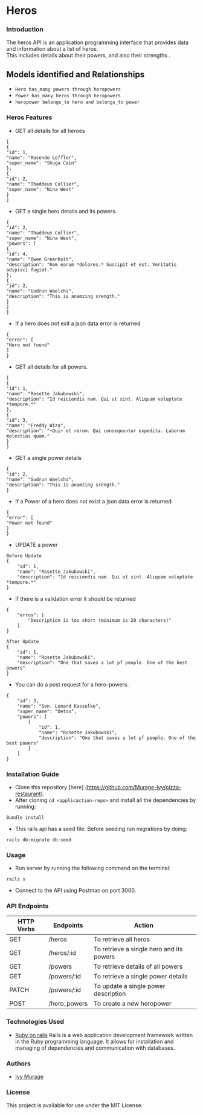 # Heros

### Introduction
The heros API is an application programming interface that provides data and information about a list of heros.
<br/>
This includes details about their  powers, and also their strengths .

## Models identified and Relationships
* ```Hero has_many powers through heropowers```
* ```Power has_many heros through heropowers```
* ```heropower belongs_to hero and belongs_to power```


### Heros Features
* GET all details for all heroes
```
[
{
"id": 1,
"name": "Rosendo Leffler",
"super_name": "Shuga Cain"
},
{
"id": 2,
"name": "Thaddeus Collier",
"super_name": "Nina West"
}
]
```
* GET a single hero details and its powers.
```
{
"id": 2,
"name": "Thaddeus Collier",
"super_name": "Nina West",
"powers": [
{
"id": 4,
"name": "Owen Greenholt",
"description": "Rem earum *dolores.* Suscipit et est. Veritatis adipisci fugiat."
},
{
"id": 2,
"name": "Gudrun Waelchi",
"description": "This is anamzing srength."
}
]
}
```
* If a hero does not exit a json data error is returned
```
{
"error": [
"Hero not found"
]
}
```
* GET all details for all powers.
```
[
{
"id": 1,
"name": "Rosette Jakubowski",
"description": "Id reiciendis nam. Qui ut sint. Aliquam voluptate *tempore.*"
},
{
"id": 3,
"name": "Freddy Wiza",
"description": "~Qui~ et rerum. Qui consequuntur expedita. Laborum molestias quam."
}
]
```
* GET a single power details
```
{
"id": 2,
"name": "Gudrun Waelchi",
"description": "This is anamzing srength."
}
```
* If a Power of a hero does not exist a json data error is returned
```
{
"error": [
"Power not found"
]
}
```
* UPDATE a power
```
Before Update
{
    "id": 1,
    "name": "Rosette Jakubowski",
    "description": "Id reiciendis nam. Qui ut sint. Aliquam voluptate *tempore.*"
}
```
* If there is a validation error it should be returned
```
{
    "erros": [
        "Description is too short (minimum is 20 characters)"
    ]
}
```
```
After Update
{
    "id": 1,
    "name": "Rosette Jakubowski",
    "description": "One that saves a lot pf people. One of the best powers"
}
```

* You can do a post request for a hero-powers.
```
{
    "id": 3,
    "name": "Sen. Lenard Kassulke",
    "super_name": "Detox",
    "powers": [
        {
            "id": 1,
            "name": "Rosette Jakubowski",
            "description": "One that saves a lot pf people. One of the best powers"
        }
    ]
}
```

### Installation Guide
* Clone this repository [here]
(https://github.com/Murage-Ivy/pizza-restaurant).
* After cloning ```cd <applicaction-repo>``` and  install all the dependencies by running:
```properties
Bundle install
```  
* This rails api has a seed file. Before seeding run migrations by doing:
```properties
rails db:migrate db:seed
``` 
### Usage
* Run server by running the following command on the terminal:
```properties
rails s 
```  
* Connect to the API using Postman on port 3000.


### API Endpoints
| HTTP Verbs | Endpoints | Action |
| --- | --- | --- |
| GET | /heros| To retrieve all heros|
| GET | /heros/:id | To retrieve a single hero and its powers|
| GET | /powers| To retrieve details of all powers|
| GET | /powers/:id | To retrieve a single power details|
| PATCH | /powers/:id | To update a single power description|
| POST | /hero_powers | To create a new heropower|


### Technologies Used
* [Ruby on rails](https://guides.rubyonrails.org/) Rails is a web application development framework written in the Ruby programming language. It allows for installation and managing of dependencies and communication with databases.

### Authors
* [Ivy Murage](https://github.com/Murage-Ivy)

### License
This project is available for use under the MIT License.
